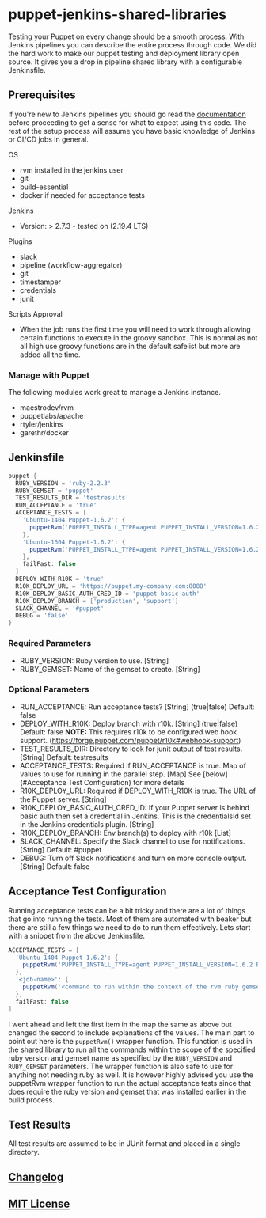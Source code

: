 # puppet-jenkins-shared-libraries

Testing your Puppet on every change should be a smooth process. With Jenkins pipelines you can describe the entire process through code. We did the hard work to make our puppet testing and deployment library open source. It gives you a drop in pipeline shared library with a configurable Jenkinsfile.

## Prerequisites

If you're new to Jenkins pipelines you should go read the [documentation](https://jenkins.io/doc/book/pipeline/) before proceeding to get a sense for what to expect using this code. The rest of the setup process will assume you have basic knowledge of Jenkins or CI/CD jobs in general.

OS
  - rvm installed in the jenkins user
  - git
  - build-essential
  - docker if needed for acceptance tests

Jenkins
  - Version: > 2.7.3 - tested on (2.19.4 LTS)
  
Plugins
  - slack
  - pipeline (workflow-aggregator)
  - git
  - timestamper
  - credentials
  - junit

Scripts Approval
- When the job runs the first time you will need to work through allowing certain functions to execute in the groovy sandbox. This is normal as not all high use groovy functions are in the default safelist but more are added all the time.

### Manage with Puppet
The following modules work great to manage a Jenkins instance.

- maestrodev/rvm
- puppetlabs/apache
- rtyler/jenkins
- garethr/docker

## Jenkinsfile

``` groovy
puppet {
  RUBY_VERSION = 'ruby-2.2.3'
  RUBY_GEMSET = 'puppet'
  TEST_RESULTS_DIR = 'testresults'
  RUN_ACCEPTANCE = 'true'
  ACCEPTANCE_TESTS = [
    'Ubuntu-1404 Puppet-1.6.2': {
      puppetRvm('PUPPET_INSTALL_TYPE=agent PUPPET_INSTALL_VERSION=1.6.2 BEAKER_set=ubuntu-1404-docker rake acceptance')
    },
    'Ubuntu-1604 Puppet-1.6.2': {
      puppetRvm('PUPPET_INSTALL_TYPE=agent PUPPET_INSTALL_VERSION=1.6.2 BEAKER_set=ubuntu-1604-docker rake acceptance')
    },
    failFast: false
  ]
  DEPLOY_WITH_R10K = 'true'
  R10K_DEPLOY_URL = 'https://puppet.my-company.com:8088'
  R10K_DEPLOY_BASIC_AUTH_CRED_ID = 'puppet-basic-auth'
  R10K_DEPLOY_BRANCH = ['production', 'support']
  SLACK_CHANNEL = '#puppet'
  DEBUG = 'false'
}
```

### Required Parameters

- RUBY_VERSION: Ruby version to use. [String]
- RUBY_GEMSET: Name of the gemset to create. [String]

### Optional Parameters

- RUN_ACCEPTANCE: Run acceptance tests? [String] (true|false) Default: false
- DEPLOY_WITH_R10K: Deploy branch with r10k. [String] (true|false) Default: false **NOTE:** This requires r10k to be configured web hook support. (https://forge.puppet.com/puppet/r10k#webhook-support)
- TEST_RESULTS_DIR: Directory to look for junit output of test results. [String] Default: testresults
- ACCEPTANCE_TESTS: Required if RUN_ACCEPTANCE is true. Map of values to use for running in the parallel step. [Map] See [below](#Acceptance Test Configuration) for more details
- R10K_DEPLOY_URL: Required if DEPLOY_WITH_R10K is true. The URL of the Puppet server. [String]
- R10K_DEPLOY_BASIC_AUTH_CRED_ID: If your Puppet server is behind basic auth then set a credential in Jenkins. This is the credentialsId set in the Jenkins credentials plugin. [String]
- R10K_DEPLOY_BRANCH: Env branch(s) to deploy with r10k [List]
- SLACK_CHANNEL: Specify the Slack channel to use for notifications. [String] Default: #puppet
- DEBUG: Turn off Slack notifications and turn on more console output. [String] Default: false

## Acceptance Test Configuration

Running acceptance tests can be a bit tricky and there are a lot of things that go into running the tests. Most of them are automated with beaker but there are still a few things we need to do to run them effectively. Lets start with a snippet from the above Jenkinsfile.

```groovy
ACCEPTANCE_TESTS = [
  'Ubuntu-1404 Puppet-1.6.2': {
    puppetRvm('PUPPET_INSTALL_TYPE=agent PUPPET_INSTALL_VERSION=1.6.2 BEAKER_set=ubuntu-1404-docker rake acceptance')
  },
  '<job-name>': {
    puppetRvm('<command to run within the context of the rvm ruby gemset>')
  },
  failFast: false
]
```
I went ahead and left the first item in the map the same as above but changed the second to include explanations of the values. The main part to point out here is the `puppetRvm()` wrapper function. This function is used in the shared library to run all the commands within the scope of the specified ruby version and gemset name as specified by the `RUBY_VERSION` and `RUBY_GEMSET` parameters. The wrapper function is also safe to use for anything not needing ruby as well. It is however highly advised you use the puppetRvm wrapper function to run the actual acceptance tests since that does require the ruby version and gemset that was installed earlier in the build process.

## Test Results
All test results are assumed to be in JUnit format and placed in a single directory.

## [Changelog](CHANGELOG.md)

## [MIT License](LICENSE)

